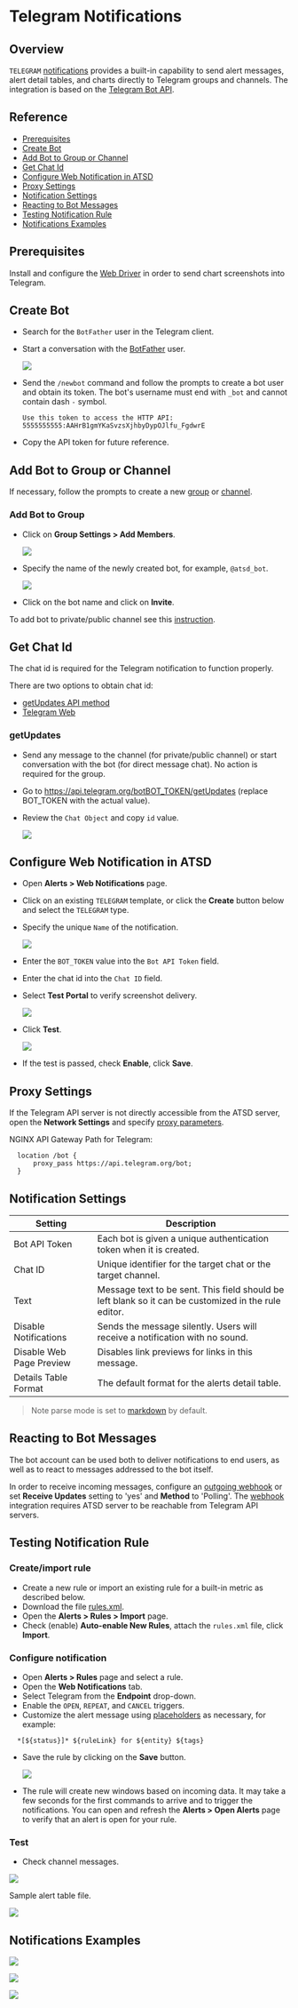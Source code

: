 # Telegram Notifications

## Overview

`TELEGRAM` [notifications](../web-notifications.md) provides a built-in capability to send alert messages, alert detail tables, and charts directly to Telegram groups and channels. The integration is based on the [Telegram Bot API](https://core.telegram.org/bots/api).

## Reference

 * [Prerequisites](#prerequisites)
 * [Create Bot](#create-bot)
 * [Add Bot to Group or Channel](#add-bot-to-group-or-channel)
 * [Get Chat Id](#get-chat-id)
 * [Configure Web Notification in ATSD](#configure-web-notification-in-atsd)
 * [Proxy Settings](#proxy-settings)
 * [Notification Settings](#notification-settings)
 * [Reacting to Bot Messages](#reacting-to-bot-messages)
 * [Testing Notification Rule](#testing-notification-rule)
 * [Notifications Examples](#notifications-examples)

## Prerequisites

Install and configure the [Web Driver](web-driver.md) in order to send chart screenshots into Telegram.

## Create Bot

* Search for the `BotFather` user in the Telegram client.
* Start a conversation with the [BotFather](https://telegram.me/botfather) user.

    ![](images/botfather.png)

* Send the `/newbot` command and follow the prompts to create a bot user and obtain its token. The bot's username must end with `_bot` and cannot contain dash `-` symbol.

    ```
    Use this token to access the HTTP API:
    5555555555:AAHrB1gmYKaSvzsXjhbyDypOJlfu_FgdwrE
    ```
* Copy the API token for future reference.

## Add Bot to Group or Channel

If necessary, follow the prompts to create a new [group](https://telegram.org/faq#q-how-do-i-create-a-grou) or [channel](https://telegram.org/faq_channels#q-what-39s-a-channel).

### Add Bot to Group

* Click on **Group Settings > Add Members**.

   ![](images/telegram_3.png)

* Specify the name of the newly created bot, for example, `@atsd_bot`.

   ![](images/telegram_4.png)

* Click on the bot name and click on **Invite**.

To add bot to private/public channel see this [instruction](telegram-add-bot-to-channel.md).

## Get Chat Id

The chat id is required for the Telegram notification to function properly.

There are two options to obtain chat id:

  * [getUpdates API method](#getupdates)
  * [Telegram Web](telegram-get-chat-id.md)

### getUpdates
  
  * Send any message to the channel (for private/public channel) or start conversation with the bot (for direct message chat). No action is required for the group.
  * Go to https://api.telegram.org/botBOT_TOKEN/getUpdates (replace BOT_TOKEN with the actual value).
  * Review the `Chat Object` and copy `id` value.

    ![](images/chat_object.png)

## Configure Web Notification in ATSD

* Open **Alerts > Web Notifications** page.
* Click on an existing `TELEGRAM` template, or click the **Create** button below and select the `TELEGRAM` type.
* Specify the unique `Name` of the notification.

    ![](images/telegram_2.png)
    
* Enter the `BOT_TOKEN` value into the `Bot API Token` field.
* Enter the chat id into the `Chat ID` field.
* Select **Test Portal** to verify screenshot delivery.

  ![](images/telegram_12.png)

* Click **Test**.    

  ![](images/telegram_1.png)

* If the test is passed, check **Enable**, click **Save**.

## Proxy Settings

If the Telegram API server is not directly accessible from the ATSD server, open the **Network Settings** and specify [proxy parameters](../web-notifications.md#network-settings).

NGINX API Gateway Path for Telegram:

```
  location /bot {
      proxy_pass https://api.telegram.org/bot;
  }
```

## Notification Settings

|**Setting**|**Description**|
|---|---|
|Bot API Token|Each bot is given a unique authentication token when it is created.|
|Chat ID|Unique identifier for the target chat or the target channel.|
|Text|Message text to be sent. This field should be left blank so it can be customized in the rule editor.|
|Disable Notifications|Sends the message silently. Users will receive a notification with no sound.|
|Disable Web Page Preview|Disables link previews for links in this message.|
|Details Table Format|The default format for the alerts detail table.|

> Note parse mode is set to [markdown](https://core.telegram.org/bots/api#markdown-style) by default.

## Reacting to Bot Messages

The bot account can be used both to deliver notifications to end users, as well as to react to messages addressed to the bot itself. 

In order to receive incoming messages, configure an [outgoing webhook](outgoing-webhook-telegram.md) or set **Receive Updates** setting to 'yes' and **Method** to 'Polling'. The [webhook](outgoing-webhook-telegram.md) integration requires ATSD server to be reachable from Telegram API servers.

## Testing Notification Rule

### Create/import rule

* Create a new rule or import an existing rule for a built-in metric as described below.
* Download the file [rules.xml](resources/rules.xml).
* Open the **Alerts > Rules > Import** page.
* Check (enable) **Auto-enable New Rules**, attach the `rules.xml` file, click **Import**.

### Configure notification

* Open **Alerts > Rules** page and select a rule.
* Open the **Web Notifications** tab.
* Select Telegram from the **Endpoint** drop-down.
* Enable the `OPEN`, `REPEAT`, and `CANCEL` triggers.
* Customize the alert message using [placeholders](../placeholders.md) as necessary, for example:

```ls
  *[${status}]* ${ruleLink} for ${entity} ${tags}
```

* Save the rule by clicking on the **Save** button.

  ![](images/telegram_11.png)

* The rule will create new windows based on incoming data.
It may take a few seconds for the first commands to arrive and to trigger the notifications. You can open and refresh the **Alerts > Open Alerts** page to verify that an alert is open for your rule.

### Test

* Check channel messages.

![](images/telegram_13.png)

Sample alert table file.

![](images/test_2.png)

## Notifications Examples

![](images/example1.png)

![](images/example2.png)

![](images/example3.png)
